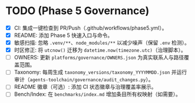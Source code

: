 # TODO (Phase 5 Governance)

- [x] CI: 集成一键检查到 PR/Push（.github/workflows/phase5.yml）。
- [x] README: 添加 Phase 5 快速入口与命令。
- [x] 敏感扫描: 忽略 `.venv/**`、`node_modules/**` 以减少噪声（保留 `.env` 检测）。
- [x] 时区修正: 将 `utcnow()` 迁移为 `datetime.now(timezone.utc)`（治理脚本）。
- [ ] OWNERS: 更新 `platforms/governance/OWNERS.json` 为真实联系人与路径覆盖范围。
- [ ] Taxonomy: 每周生成 `taxonomy_versions/taxonomy_YYYYMMDD.json` 并运行审计（`agents-toolchain/governance/audit_changes.py`）。
- [ ] README 徽章（可选）: 添加 CI 状态徽章与治理覆盖率展示。
- [ ] Bench/Index: 在 `benchmarks/index.md` 增加条目所有权映射（如需要）。
